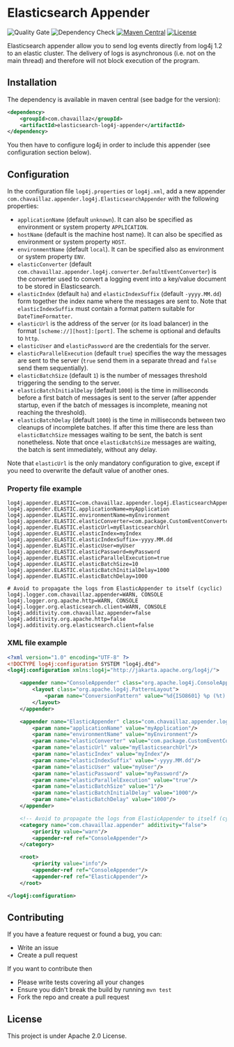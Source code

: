 # Elasticsearch Appender

![Quality Gate](https://github.com/chavaillaz/elasticsearch-log4j-appender/actions/workflows/sonarcloud.yml/badge.svg)
![Dependency Check](https://github.com/chavaillaz/elasticsearch-log4j-appender/actions/workflows/snyk.yml/badge.svg)
[![Maven Central](https://maven-badges.herokuapp.com/maven-central/com.chavaillaz/elasticsearch-log4j-appender/badge.svg)](https://maven-badges.herokuapp.com/maven-central/com.chavaillaz/elasticsearch-log4j-appender)
[![License](https://img.shields.io/badge/License-Apache%202.0-blue.svg)](https://opensource.org/licenses/Apache-2.0)

Elasticsearch appender allow you to send log events directly from log4j 1.2 to an elastic cluster. The delivery of logs
is asynchronous (i.e. not on the main thread) and therefore will not block execution of the program.

## Installation

The dependency is available in maven central (see badge for the version):

```xml
<dependency>
    <groupId>com.chavaillaz</groupId>
    <artifactId>elasticsearch-log4j-appender</artifactId>
</dependency>
```

You then have to configure log4j in order to include this appender (see configuration section below).

## Configuration

In the configuration file `log4j.properties` or `log4j.xml`, add a new appender
`com.chavaillaz.appender.log4j.ElasticsearchAppender` with the following properties:

- `applicationName` (default `unknown`). It can also be specified as environment or system property `APPLICATION`.
- `hostName` (default is the machine host name). It can also be specified as environment or system property `HOST`.
- `environmentName` (default `local`). It can be specified also as environment or system property `ENV`.
- `elasticConverter` (default `com.chavaillaz.appender.log4j.converter.DefaultEventConverter`) is the converter used 
  to convert a logging event into a key/value document to be stored in Elasticsearch.
- `elasticIndex` (default `ha`) and `elasticIndexSuffix` (default `-yyyy.MM.dd`) form together the index name where the
  messages are sent to. Note that `elasticIndexSuffix` must contain a format pattern suitable for `DateTimeFormatter`.
- `elasticUrl` is the address of the server (or its load balancer) in the format `[scheme://][host]:[port]`. The scheme
  is optional and defaults to `http`.
- `elasticUser` and `elasticPassword` are the credentials for the server.
- `elasticParallelExecution` (default `true`) specifies the way the messages are sent to the server
  (`true` send them in a separate thread and `false` send them sequentially).
- `elasticBatchSize` (default `1`) is the number of messages threshold triggering the sending to the server.
- `elasticBatchInitialDelay` (default `1000`) is the time in milliseconds before a first batch of messages is sent to
  the server (after appender startup, even if the batch of messages is incomplete, meaning not reaching the threshold).
- `elasticBatchDelay` (default `1000`) is the time in milliseconds between two cleanups of incomplete batches. If after
  this time there are less than `elasticBatchSize` messages waiting to be sent, the batch is sent nonetheless. Note that
  once `elasticBatchSize` messages are waiting, the batch is sent immediately, without any delay.

Note that `elasticUrl` is the only mandatory configuration to give, except if you need to overwrite the default value of
another ones.

### Property file example

```
log4j.appender.ELASTIC=com.chavaillaz.appender.log4j.ElasticsearchAppender
log4j.appender.ELASTIC.applicationName=myApplication
log4j.appender.ELASTIC.environmentName=myEnvironment
log4j.appender.ELASTIC.elasticConverter=com.package.CustomEventConverter
log4j.appender.ELASTIC.elasticUrl=myElasticsearchUrl
log4j.appender.ELASTIC.elasticIndex=myIndex
log4j.appender.ELASTIC.elasticIndexSuffix=-yyyy.MM.dd
log4j.appender.ELASTIC.elasticUser=myUser
log4j.appender.ELASTIC.elasticPassword=myPassword
log4j.appender.ELASTIC.elasticParallelExecution=true
log4j.appender.ELASTIC.elasticBatchSize=10
log4j.appender.ELASTIC.elasticBatchInitialDelay=1000
log4j.appender.ELASTIC.elasticBatchDelay=1000

# Avoid to propagate the logs from ElasticAppender to itself (cyclic)
log4j.logger.com.chavaillaz.appender=WARN, CONSOLE
log4j.logger.org.apache.http=WARN, CONSOLE
log4j.logger.org.elasticsearch.client=WARN, CONSOLE
log4j.additivity.com.chavaillaz.appender=false
log4j.additivity.org.apache.http=false
log4j.additivity.org.elasticsearch.client=false
```

### XML file example

```xml
<?xml version="1.0" encoding="UTF-8" ?>
<!DOCTYPE log4j:configuration SYSTEM "log4j.dtd">
<log4j:configuration xmlns:log4j="http://jakarta.apache.org/log4j/">

    <appender name="ConsoleAppender" class="org.apache.log4j.ConsoleAppender">
        <layout class="org.apache.log4j.PatternLayout">
            <param name="ConversionPattern" value="%d{ISO8601} %p (%t) [%c{1}::%M] - %m%n"/>
        </layout>
    </appender>

    <appender name="ElasticAppender" class="com.chavaillaz.appender.log4j.ElasticsearchAppender">
        <param name="applicationName" value="myApplication"/>
        <param name="environmentName" value="myEnvironment"/>
        <param name="elasticConverter" value="com.package.CustomEventConverter"/>
        <param name="elasticUrl" value="myElasticsearchUrl"/>
        <param name="elasticIndex" value="myIndex"/>
        <param name="elasticIndexSuffix" value="-yyyy.MM.dd"/>
        <param name="elasticUser" value="myUser"/>
        <param name="elasticPassword" value="myPassword"/>
        <param name="elasticParallelExecution" value="true"/>
        <param name="elasticBatchSize" value="1"/>
        <param name="elasticBatchInitialDelay" value="1000"/>
        <param name="elasticBatchDelay" value="1000"/>
    </appender>

    <!-- Avoid to propagate the logs from ElasticAppender to itself (cyclic) -->
    <category name="com.chavaillaz.appender" additivity="false">
        <priority value="warn"/>
        <appender-ref ref="ConsoleAppender"/>
    </category>

    <root>
        <priority value="info"/>
        <appender-ref ref="ConsoleAppender"/>
        <appender-ref ref="ElasticAppender"/>
    </root>

</log4j:configuration>
```

## Contributing

If you have a feature request or found a bug, you can:

- Write an issue
- Create a pull request

If you want to contribute then

- Please write tests covering all your changes
- Ensure you didn't break the build by running `mvn test`
- Fork the repo and create a pull request

## License

This project is under Apache 2.0 License.